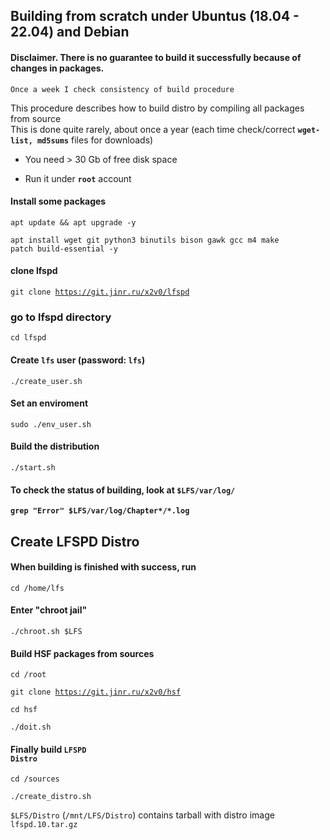 ## Building from scratch under Ubuntus (18.04 - 22.04) and Debian

#### Disclaimer. There is no guarantee to build it successfully because of changes in packages. 
<code>Once a week I check consistency of build procedure</code>

This procedure describes how to build distro by compiling all packages from source  
This is done quite rarely, about once a year (each time check/correct <code><b>wget-list, md5sums</b></code> files for downloads)

- You need > 30 Gb of free disk space

- Run it under <code><b>root</b></code> account


#### Install some packages
<code>apt update && apt upgrade -y</code>

<code>apt install wget git python3 binutils bison gawk gcc m4 make patch build-essential -y</code>

#### clone lfspd
<code>git clone https://git.jinr.ru/x2v0/lfspd</code>

### go to lfspd directory
<code>cd lfspd</code>

#### Create <code>lfs</code> user (password: <code>lfs</code>)
<code>./create_user.sh</code>

#### Set an enviroment
<code>sudo ./env_user.sh</code>

#### Build the distribution
<code>./start.sh</code>

#### To check the status of building, look at <code>$LFS/var/log/</code>

<code><b>grep "Error" $LFS/var/log/Chapter*/*.log </b></code>



## Create LFSPD Distro


#### When building is finished with success, run 
<code>cd /home/lfs</code>

#### Enter "chroot jail"
<code>./chroot.sh $LFS</code>


#### Build HSF packages from sources

<code>cd /root</code>

<code>git clone https://git.jinr.ru/x2v0/hsf</code>

<code>cd hsf</code>

<code>./doit.sh</code>

#### Finally build <code>LFSPD Distro</code>
<code>cd /sources</code>

<code>./create_distro.sh</code>

<code>$LFS/Distro</code> (<code>/mnt/LFS/Distro</code>) contains tarball with distro image <code>lfspd.10.tar.gz</code>
